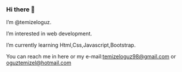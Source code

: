 ### Hi there 👋

 I’m @temizeloguz.

 I’m interested in web development.
 
 I’m currently learning Html,Css,Javascript,Bootstrap.
 
 You can reach me in here or my e-mail:temizeloguz98@gmail.com or oguztemizel@hotmail.com



